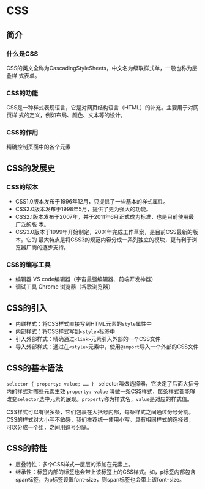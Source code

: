 # CSS
## 简介
### 什么是CSS
CSS的英文全称为CascadingStyleSheets，中文名为级联样式单，一般也称为层叠样 式表单。
### CSS的功能
CSS是一种样式表现语言，它是对网页结构语言（HTML）的补充。主要用于对网页样 式的定义，例如布局、颜色、文本等的设计。
### CSS的作用
精确控制页面中的各个元素

## CSS的发展史
### CSS的版本
- CSS1.0版本发布于1996年12月，只提供了一些基本的样式属性。
- CSS2.0版本发布于1998年5月，提供了更为强大的功能。
- CSS2.1版本发布于2007年，并于2011年6月正式成为标准，也是目前使用最广泛的版 本。
- CSS3.0版本于1999年开始制定，2001年完成工作草案，是目前CSS最新的版本。它的 最大特点是将CSS3的规范内容分成一系列独立的模块，更有利于浏览器厂商的逐步支持。

### CSS的编写工具
- 编辑器 VS code编辑器（宇宙最强编辑器、前端开发神器）
- 调试工具 Chrome 浏览器（谷歌浏览器）

## CSS的引入
- 内联样式：将CSS样式直接写到HTML元素的`style`属性中
- 内部样式：将CSS样式写到`<style>`标签中
- 引入外部样式：精确通过`<link>`元素引入外部的一个CSS文件
- 导入外部样式：通过在`<style>`元素中，使用`@import`导入一个外部的CSS文件

## CSS的基本语法
`selector { property: value; …… } `
selector叫做选择器，它决定了后面大括号内的样式对哪些元素生效
`property: value` 叫做一条CSS样式，每条样式都能够改变`selector`选中元素的展现。`property`称为样式名，`value`是对应的样式值。

CSS样式可以有很多条，它们包裹在大括号内部，每条样式之间通过分号分割。CSS的样式对大小写不敏感，我们推荐统一使用小写。具有相同样式的选择器，可以分成一个组，之间用逗号分隔。

## CSS的特性
- 层叠特性：多个CSS样式一层层的添加在元素上。
- 继承性：标签内部的标签也会带上该标签上的CSS样式。如，p标签内部包含span标签，为p标签设置font-size，则span标签也会带上该font-size。


